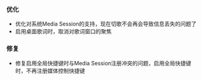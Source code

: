 ### 优化

- 优化对系统Media Session的支持，现在切歌不会再会导致信息丢失的问题了
- 启用桌面歌词时，取消对歌词窗口的聚焦

### 修复

- 修复启用全局快捷键时与Media Session注册冲突的问题，启用全局快捷键时，不再注册媒体控制快捷键
